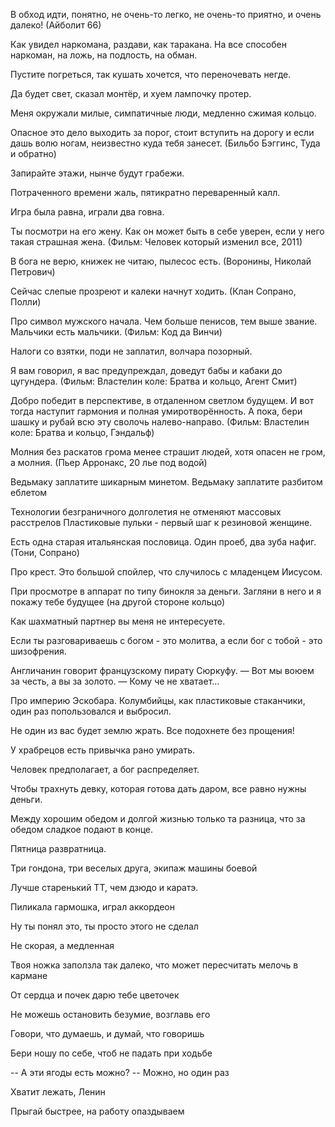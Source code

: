 В обход идти, понятно, не очень-то легко, не очень-то приятно, и очень далеко! (Айболит 66)

Как увидел наркомана, раздави, как таракана. На все способен наркоман, на ложь, на подлость, на обман.

Пустите погреться, так кушать хочется, что переночевать негде.

Да будет свет, сказал монтёр, и хуем лампочку протер.

Меня окружали милые, симпатичные люди, медленно сжимая кольцо.

Опасное это дело выходить за порог, стоит вступить на дорогу и если дашь волю ногам, неизвестно куда тебя занесет. (Бильбо Бэггинс, Туда и обратно)

Запирайте этажи, нынче будут грабежи.

Потраченного времени жаль, пятикратно переваренный калл.

Игра была равна, играли два говна.

Ты посмотри на его жену. Как он может быть в себе уверен, если у него такая страшная жена. (Фильм: Человек который изменил все, 2011)

В бога не верю, книжек не читаю, пылесос есть. (Воронины, Николай Петрович)

Сейчас слепые прозреют и калеки начнут ходить. (Клан Сопрано, Полли)

Про символ мужского начала. Чем больше пенисов, тем выше звание. Мальчики есть мальчики. (Фильм: Код да Винчи)

Налоги со взятки, поди не заплатил, волчара позорный.

Я вам говорил, я вас предупреждал, доведут бабы и кабаки до цугундера. (Фильм: Властелин коле: Братва и кольцо, Агент Смит)

Добро победит в перспективе, в отдаленном светлом будущем. И вот тогда наступит гармония и полная умиротворённость. А пока, бери шашку и рубай всю эту сволочь налево-направо. (Фильм: Властелин коле: Братва и кольцо, Гэндальф)

Молния без раскатов грома менее страшит людей, хотя опасен не гром, а молния. (Пьер Арронакс, 20 лье под водой)

Ведьмаку заплатите шикарным минетом.
Ведьмаку заплатите разбитом еблетом

Технологии безграничного долголетия не отменяют массовых расстрелов
Пластиковые пульки - первый шаг к резиновой женщине.

Есть одна старая итальянская пословица. Один проеб, два зуба нафиг. (Тони, Сопрано)

Про крест. Это большой спойлер, что случилось с младенцем Иисусом.

При просмотре в аппарат по типу бинокля за деньги. Загляни в него и я покажу тебе будущее (на другой стороне кольцо)

Как шахматный партнер вы меня не интересуете.

Если ты разговариваешь с богом - это молитва, а если бог с тобой - это шизофрения.

Англичанин говорит французскому пирату Сюркуфу.
— Вот мы воюем за честь, а вы за золото.
— Кому че не хватает...

Про империю Эскобара.
Колумбийцы, как пластиковые стаканчики, один раз попользовался и выбросил.

Не один из вас будет землю жрать. Все подохнете без прощения!

У храбрецов есть привычка рано умирать.

Человек предполагает, а бог распределяет.

Чтобы трахнуть девку, которая готова дать даром, все равно нужны деньги.

Между хорошим обедом и долгой жизнью только та разница, что за обедом сладкое подают в конце.

Пятница развратница.

Три гондона, три веселых друга, экипаж машины боевой

Лучше старенький ТТ, чем дзюдо и каратэ.

Пиликала гармошка, играл аккордеон

Ну ты понял это, ты просто этого не сделал

Не скорая, а медленная

Твоя ножка заползла так далеко, что может пересчитать мелочь в кармане

От сердца и почек дарю тебе цветочек

Не можешь остановить безумие, возглавь его

Говори, что думаешь, и думай, что говоришь

Бери ношу по себе, чтоб не падать при ходьбе

-- А эти ягоды есть можно?
-- Можно, но один раз

Хватит лежать, Ленин

Прыгай быстрее, на работу опаздываем
